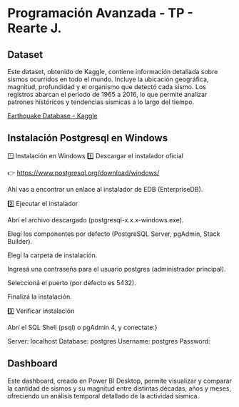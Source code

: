 # Programación Avanzada -  TP - Rearte J.

## Dataset
Este dataset, obtenido de Kaggle, contiene información detallada sobre sismos ocurridos en todo el mundo. Incluye la ubicación geográfica, magnitud, profundidad y el organismo que detectó cada sismo. Los registros abarcan el período de 1965 a 2016, lo que permite analizar patrones históricos y tendencias sísmicas a lo largo del tiempo.

[Earthquake Database - Kaggle](https://www.kaggle.com/datasets/usgs/earthquake-database)

## Instalación Postgresql en Windows

🪟 Instalación en Windows
1️⃣ Descargar el instalador oficial

👉 https://www.postgresql.org/download/windows/

Ahí vas a encontrar un enlace al instalador de EDB (EnterpriseDB).

2️⃣ Ejecutar el instalador

Abrí el archivo descargado (postgresql-x.x.x-windows.exe).

Elegí los componentes por defecto (PostgreSQL Server, pgAdmin, Stack Builder).

Elegí la carpeta de instalación.

Ingresá una contraseña para el usuario postgres (administrador principal).

Seleccioná el puerto (por defecto es 5432).

Finalizá la instalación.

3️⃣ Verificar instalación

Abrí el SQL Shell (psql) o pgAdmin 4, y conectate:}

Server: localhost
Database: postgres
Username: postgres
Password: <la que definiste>

## Dashboard
Este dashboard, creado en Power BI Desktop, permite visualizar y comparar la cantidad de sismos y su magnitud entre distintas décadas, años y meses, ofreciendo un análisis temporal detallado de la actividad sísmica.
